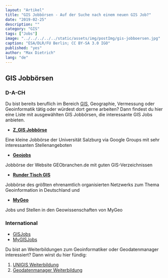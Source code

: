 ```yaml
---
layout: "Artikel"
title: "GIS Jobbörsen - Auf der Suche nach einem neuen GIS Job?"
date: "2019-02-25"
description: ""
category: "GIS"
tags: ["Jobs"]
image: "../../../../../static/assets/img/postImg/gis-jobboersen.jpg"
caption: "ESA/DLR/FU Berlin; CC BY-SA 3.0 IGO"
published: "yes"
author: "Max Dietrich"
lang: "de"
---
```


## GIS Jobbörsen

### D-A-CH

Du bist bereits beruflich im Bereich [GIS](/gis/was-ist-gis "Was ist GIS?"), Geographie, Vermessung oder Geoinformatik tätig oder würdest dort gerne arbeiten? Dann findest du hier eine Liste mit ausgewählten GIS Jobbörsen, die interessante GIS Jobs anbieten.

*   [**Z_GIS Jobbörse**](https://groups.google.com/forum/#!forum/geospatial-job-offer)

Eine kleine Jobbörse der Universität Salzburg via Google Groups mit sehr interessanten Stellenangeboten

*   [**Geojobs**](https://www.geojobs.de/)

Jobbörse der Website GEObranchen.de mit guten GIS-Verzeichnissen

*   [**Runder Tisch GIS**](https://rundertischgis.de/jobboerse.html)

Jobbörse des größten ehrenamtlich organisierten Netzwerks zum Thema Geoinformation in Deutschland und

*   [**MyGeo**](http://www.mygeo.info/geojobs.html)

Jobs und Stellen in den Geowissenschaften von MyGeo

### International

*   [GISJobs](https://www.gisjobs.com/)
*   [MyGISJobs](https://www.mygisjobs.com/)

Du bist an Weiterbildungen zum Geoinformatiker oder Geodatenmanager interessiert? Dann wirst du hier fündig:

1.  [UNIGIS Weiterbildung](/gis/unigis-professional-weiterbildung)
2.  [Geodatenmanager Weiterbildung](/gis/geodatenmanager-weiterbildung)